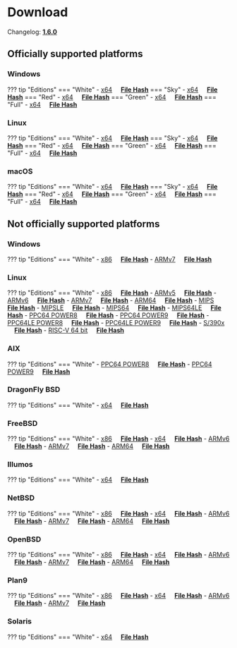 # Download

Changelog: [**1.6.0**](../../Changelog.md#160-_-may-11-2021)

## Officially supported platforms

### Windows

??? tip "Editions"
    === "White"
        - [x64](../../dl/1.6.0/white/windows/dixer_amd64.exe) &nbsp;&nbsp;&nbsp; **<a href="../../dl/?info=1.6.0/white/windows/dixer_amd64.exe" target="_blank">File Hash</a>**
    === "Sky"
        - [x64](../../dl/1.6.0/sky/windows/dixer_amd64.exe) &nbsp;&nbsp;&nbsp; **<a href="../../dl/?info=1.6.0/sky/windows/dixer_amd64.exe" target="_blank">File Hash</a>**
    === "Red"
        - [x64](../../dl/1.6.0/red/windows/dixer_amd64.exe) &nbsp;&nbsp;&nbsp; **<a href="../../dl/?info=1.6.0/red/windows/dixer_amd64.exe" target="_blank">File Hash</a>**
    === "Green"
        - [x64](../../dl/1.6.0/green/windows/dixer_amd64.exe) &nbsp;&nbsp;&nbsp; **<a href="../../dl/?info=1.6.0/green/windows/dixer_amd64.exe" target="_blank">File Hash</a>**
    === "Full"
        - [x64](../../dl/1.6.0/full/windows/dixer_amd64.exe) &nbsp;&nbsp;&nbsp; **<a href="../../dl/?info=1.6.0/full/windows/dixer_amd64.exe" target="_blank">File Hash</a>**

### Linux

??? tip "Editions"
    === "White"
        - [x64](../../dl/1.6.0/white/linux/dixer_amd64) &nbsp;&nbsp;&nbsp; **<a href="../../dl/?info=1.6.0/white/linux/dixer_amd64" target="_blank">File Hash</a>**
    === "Sky"
        - [x64](../../dl/1.6.0/sky/linux/dixer_amd64) &nbsp;&nbsp;&nbsp; **<a href="../../dl/?info=1.6.0/sky/linux/dixer_amd64" target="_blank">File Hash</a>**
    === "Red"
        - [x64](../../dl/1.6.0/red/linux/dixer_amd64) &nbsp;&nbsp;&nbsp; **<a href="../../dl/?info=1.6.0/red/linux/dixer_amd64" target="_blank">File Hash</a>**
    === "Green"
        - [x64](../../dl/1.6.0/green/linux/dixer_amd64) &nbsp;&nbsp;&nbsp; **<a href="../../dl/?info=1.6.0/green/linux/dixer_amd64" target="_blank">File Hash</a>**
    === "Full"
        - [x64](../../dl/1.6.0/full/linux/dixer_amd64) &nbsp;&nbsp;&nbsp; **<a href="../../dl/?info=1.6.0/full/linux/dixer_amd64" target="_blank">File Hash</a>**

### macOS

??? tip "Editions"
    === "White"
        - [x64](../../dl/1.6.0/white/darwin/dixer_amd64) &nbsp;&nbsp;&nbsp; **<a href="../../dl/?info=1.6.0/white/darwin/dixer_amd64" target="_blank">File Hash</a>**
    === "Sky"
        - [x64](../../dl/1.6.0/sky/darwin/dixer_amd64) &nbsp;&nbsp;&nbsp; **<a href="../../dl/?info=1.6.0/sky/darwin/dixer_amd64" target="_blank">File Hash</a>**
    === "Red"
        - [x64](../../dl/1.6.0/red/darwin/dixer_amd64) &nbsp;&nbsp;&nbsp; **<a href="../../dl/?info=1.6.0/red/darwin/dixer_amd64" target="_blank">File Hash</a>**
    === "Green"
        - [x64](../../dl/1.6.0/green/darwin/dixer_amd64) &nbsp;&nbsp;&nbsp; **<a href="../../dl/?info=1.6.0/green/darwin/dixer_amd64" target="_blank">File Hash</a>**
    === "Full"
        - [x64](../../dl/1.6.0/full/darwin/dixer_amd64) &nbsp;&nbsp;&nbsp; **<a href="../../dl/?info=1.6.0/full/darwin/dixer_amd64" target="_blank">File Hash</a>**

## Not officially supported platforms

### Windows

??? tip "Editions"
    === "White"
        - [x86](../../dl/1.6.0/white/windows/dixer_386.exe) &nbsp;&nbsp;&nbsp; **<a href="../../dl/?info=1.6.0/white/windows/dixer_386.exe" target="_blank">File Hash</a>**
        - [ARMv7](../../dl/1.6.0/white/windows/dixer_armV7.exe) &nbsp;&nbsp;&nbsp; **<a href="../../dl/?info=1.6.0/white/windows/dixer_armV7.exe" target="_blank">File Hash</a>**

### Linux

??? tip "Editions"
    === "White"
        - [x86](../../dl/1.6.0/white/linux/dixer_386) &nbsp;&nbsp;&nbsp; **<a href="../../dl/?info=1.6.0/white/linux/dixer_386" target="_blank">File Hash</a>**
        - [ARMv5](../../dl/1.6.0/white/linux/dixer_armV5) &nbsp;&nbsp;&nbsp; **<a href="../../dl/?info=1.6.0/white/linux/dixer_armV5" target="_blank">File Hash</a>**
        - [ARMv6](../../dl/1.6.0/white/linux/dixer_armV6) &nbsp;&nbsp;&nbsp; **<a href="../../dl/?info=1.6.0/white/linux/dixer_armV6" target="_blank">File Hash</a>**
        - [ARMv7](../../dl/1.6.0/white/linux/dixer_armV7) &nbsp;&nbsp;&nbsp; **<a href="../../dl/?info=1.6.0/white/linux/dixer_armV7" target="_blank">File Hash</a>**
        - [ARM64](../../dl/1.6.0/white/linux/dixer_arm64) &nbsp;&nbsp;&nbsp; **<a href="../../dl/?info=1.6.0/white/linux/dixer_arm64" target="_blank">File Hash</a>**
        - [MIPS](../../dl/1.6.0/white/linux/dixer_mips) &nbsp;&nbsp;&nbsp; **<a href="../../dl/?info=1.6.0/white/linux/dixer_mips" target="_blank">File Hash</a>**
        - [MIPSLE](../../dl/1.6.0/white/linux/dixer_mipsle) &nbsp;&nbsp;&nbsp; **<a href="../../dl/?info=1.6.0/white/linux/dixer_mipsle" target="_blank">File Hash</a>**
        - [MIPS64](../../dl/1.6.0/white/linux/dixer_mips64) &nbsp;&nbsp;&nbsp; **<a href="../../dl/?info=1.6.0/white/linux/dixer_mips64" target="_blank">File Hash</a>**
        - [MIPS64LE](../../dl/1.6.0/white/linux/dixer_mips64le) &nbsp;&nbsp;&nbsp; **<a href="../../dl/?info=1.6.0/white/linux/dixer_mips64le" target="_blank">File Hash</a>**
        - [PPC64 POWER8](../../dl/1.6.0/white/linux/dixer_ppc64_power8) &nbsp;&nbsp;&nbsp; **<a href="../../dl/?info=1.6.0/white/linux/dixer_ppc64_power8" target="_blank">File Hash</a>**
        - [PPC64 POWER9](../../dl/1.6.0/white/linux/dixer_ppc64_power9) &nbsp;&nbsp;&nbsp; **<a href="../../dl/?info=1.6.0/white/linux/dixer_ppc64_power9" target="_blank">File Hash</a>**
        - [PPC64LE POWER8](../../dl/1.6.0/white/linux/dixer_ppc64le_power8) &nbsp;&nbsp;&nbsp; **<a href="../../dl/?info=1.6.0/white/linux/dixer_ppc64le_power8" target="_blank">File Hash</a>**
        - [PPC64LE POWER9](../../dl/1.6.0/white/linux/dixer_ppc64le_power9) &nbsp;&nbsp;&nbsp; **<a href="../../dl/?info=1.6.0/white/linux/dixer_ppc64le_power9" target="_blank">File Hash</a>**
        - [S/390x](../../dl/1.6.0/white/linux/dixer_s390x) &nbsp;&nbsp;&nbsp; **<a href="../../dl/?info=1.6.0/white/linux/dixer_s390x" target="_blank">File Hash</a>**
        - [RISC-V 64 bit](../../dl/1.6.0/white/linux/dixer_riscv64) &nbsp;&nbsp;&nbsp; **<a href="../../dl/?info=1.6.0/white/linux/dixer_riscv64" target="_blank">File Hash</a>**

### AIX

??? tip "Editions"
    === "White"
        - [PPC64 POWER8](../../dl/1.6.0/white/aix/dixer_ppc64_power8) &nbsp;&nbsp;&nbsp; **<a href="../../dl/?info=1.6.0/white/aix/dixer_ppc64_power8" target="_blank">File Hash</a>**
        - [PPC64 POWER9](../../dl/1.6.0/white/aix/dixer_ppc64_power9) &nbsp;&nbsp;&nbsp; **<a href="../../dl/?info=1.6.0/white/aix/dixer_ppc64_power9" target="_blank">File Hash</a>**

### DragonFly BSD

??? tip "Editions"
    === "White"
        - [x64](../../dl/1.6.0/white/dragonfly/dixer_amd64) &nbsp;&nbsp;&nbsp; **<a href="../../dl/?info=1.6.0/white/dragonfly/dixer_amd64" target="_blank">File Hash</a>**

### FreeBSD

??? tip "Editions"
    === "White"
        - [x86](../../dl/1.6.0/white/freebsd/dixer_386) &nbsp;&nbsp;&nbsp; **<a href="../../dl/?info=1.6.0/white/freebsd/dixer_386" target="_blank">File Hash</a>**
        - [x64](../../dl/1.6.0/white/freebsd/dixer_amd64) &nbsp;&nbsp;&nbsp; **<a href="../../dl/?info=1.6.0/white/freebsd/dixer_amd64" target="_blank">File Hash</a>**
        - [ARMv6](../../dl/1.6.0/white/freebsd/dixer_armV6) &nbsp;&nbsp;&nbsp; **<a href="../../dl/?info=1.6.0/white/freebsd/dixer_armV6" target="_blank">File Hash</a>**
        - [ARMv7](../../dl/1.6.0/white/freebsd/dixer_armV7) &nbsp;&nbsp;&nbsp; **<a href="../../dl/?info=1.6.0/white/freebsd/dixer_armV7" target="_blank">File Hash</a>**
        - [ARM64](../../dl/1.6.0/white/freebsd/dixer_arm64) &nbsp;&nbsp;&nbsp; **<a href="../../dl/?info=1.6.0/white/freebsd/dixer_arm64" target="_blank">File Hash</a>**

### Illumos

??? tip "Editions"
    === "White"
        - [x64](../../dl/1.6.0/white/illumos/dixer_amd64) &nbsp;&nbsp;&nbsp; **<a href="../../dl/?info=1.6.0/white/illumos/dixer_amd64" target="_blank">File Hash</a>**

### NetBSD

??? tip "Editions"
    === "White"
        - [x86](../../dl/1.6.0/white/netbsd/dixer_386) &nbsp;&nbsp;&nbsp; **<a href="../../dl/?info=1.6.0/white/netbsd/dixer_386" target="_blank">File Hash</a>**
        - [x64](../../dl/1.6.0/white/netbsd/dixer_amd64) &nbsp;&nbsp;&nbsp; **<a href="../../dl/?info=1.6.0/white/netbsd/dixer_amd64" target="_blank">File Hash</a>**
        - [ARMv6](../../dl/1.6.0/white/netbsd/dixer_armV6) &nbsp;&nbsp;&nbsp; **<a href="../../dl/?info=1.6.0/white/netbsd/dixer_armV6" target="_blank">File Hash</a>**
        - [ARMv7](../../dl/1.6.0/white/netbsd/dixer_armV7) &nbsp;&nbsp;&nbsp; **<a href="../../dl/?info=1.6.0/white/netbsd/dixer_armV7" target="_blank">File Hash</a>**
        - [ARM64](../../dl/1.6.0/white/netbsd/dixer_arm64) &nbsp;&nbsp;&nbsp; **<a href="../../dl/?info=1.6.0/white/netbsd/dixer_arm64" target="_blank">File Hash</a>**

### OpenBSD

??? tip "Editions"
    === "White"
        - [x86](../../dl/1.6.0/white/openbsd/dixer_386) &nbsp;&nbsp;&nbsp; **<a href="../../dl/?info=1.6.0/white/openbsd/dixer_386" target="_blank">File Hash</a>**
        - [x64](../../dl/1.6.0/white/openbsd/dixer_amd64) &nbsp;&nbsp;&nbsp; **<a href="../../dl/?info=1.6.0/white/openbsd/dixer_amd64" target="_blank">File Hash</a>**
        - [ARMv6](../../dl/1.6.0/white/openbsd/dixer_armV6) &nbsp;&nbsp;&nbsp; **<a href="../../dl/?info=1.6.0/white/openbsd/dixer_armV6" target="_blank">File Hash</a>**
        - [ARMv7](../../dl/1.6.0/white/openbsd/dixer_armV7) &nbsp;&nbsp;&nbsp; **<a href="../../dl/?info=1.6.0/white/openbsd/dixer_armV7" target="_blank">File Hash</a>**
        - [ARM64](../../dl/1.6.0/white/openbsd/dixer_arm64) &nbsp;&nbsp;&nbsp; **<a href="../../dl/?info=1.6.0/white/openbsd/dixer_arm64" target="_blank">File Hash</a>**

### Plan9

??? tip "Editions"
    === "White"
        - [x86](../../dl/1.6.0/white/plan9/dixer_386) &nbsp;&nbsp;&nbsp; **<a href="../../dl/?info=1.6.0/white/plan9/dixer_386" target="_blank">File Hash</a>**
        - [x64](../../dl/1.6.0/white/plan9/dixer_amd64) &nbsp;&nbsp;&nbsp; **<a href="../../dl/?info=1.6.0/white/plan9/dixer_amd64" target="_blank">File Hash</a>**
        - [ARMv6](../../dl/1.6.0/white/plan9/dixer_armV6) &nbsp;&nbsp;&nbsp; **<a href="../../dl/?info=1.6.0/white/plan9/dixer_armV6" target="_blank">File Hash</a>**
        - [ARMv7](../../dl/1.6.0/white/plan9/dixer_armV7) &nbsp;&nbsp;&nbsp; **<a href="../../dl/?info=1.6.0/white/plan9/dixer_armV7" target="_blank">File Hash</a>**

### Solaris

??? tip "Editions"
    === "White"
        - [x64](../../dl/1.6.0/white/solaris/dixer_amd64) &nbsp;&nbsp;&nbsp; **<a href="../../dl/?info=1.6.0/white/solaris/dixer_amd64" target="_blank">File Hash</a>**
